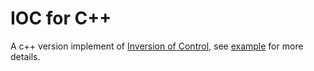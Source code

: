 # IOC for C++
A c++ version implement of [Inversion of Control](https://en.wikipedia.org/wiki/Inversion_of_control), see [example](https://github.com/ChivenZhang/iocpp/blob/master/tests/tests.cpp) for more details.
